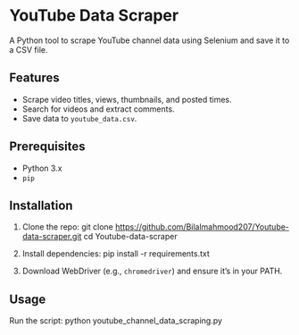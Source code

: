 # YouTube Data Scraper

A Python tool to scrape YouTube channel data using Selenium and save it to a CSV file.
## Features
- Scrape video titles, views, thumbnails, and posted times.
- Search for videos and extract comments.
- Save data to `youtube_data.csv`.

## Prerequisites
- Python 3.x
- `pip`

## Installation
1. Clone the repo:
    git clone https://github.com/Bilalmahmood207/Youtube-data-scraper.git
    cd Youtube-data-scraper

2. Install dependencies:
    pip install -r requirements.txt

3. Download WebDriver (e.g., `chromedriver`) and ensure it’s in your PATH.

## Usage
Run the script:
python youtube_channel_data_scraping.py
